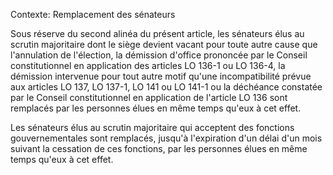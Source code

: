 Contexte: Remplacement des sénateurs

Sous réserve du second alinéa du présent article, les sénateurs élus au scrutin majoritaire dont le siège devient vacant pour toute autre cause que l'annulation de l'élection, la démission d'office prononcée par le Conseil constitutionnel en application des articles LO 136-1 ou LO 136-4, la démission intervenue pour tout autre motif qu'une incompatibilité prévue aux articles LO 137, LO 137-1, LO 141 ou LO 141-1 ou la déchéance constatée par le Conseil constitutionnel en application de l'article LO 136 sont remplacés par les personnes élues en même temps qu'eux à cet effet.

Les sénateurs élus au scrutin majoritaire qui acceptent des fonctions gouvernementales sont remplacés, jusqu'à l'expiration d'un délai d'un mois suivant la cessation de ces fonctions, par les personnes élues en même temps qu'eux à cet effet.